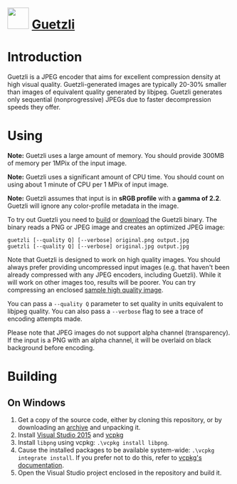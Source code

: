 # <img src="https://cdn.rawgit.com/Spunkie/chocolatey-packages/master/automatic/guetzli/icon.png" width="48" height="48"/> [Guetzli](https://chocolatey.org/packages/guetzli)

# Introduction
Guetzli is a JPEG encoder that aims for excellent compression density at high visual quality. Guetzli-generated images are typically 20-30% smaller than images of equivalent quality generated by libjpeg. Guetzli generates only sequential (nonprogressive) JPEGs due to faster decompression speeds they offer.

# Using
**Note:** Guetzli uses a large amount of memory. You should provide 300MB of memory per 1MPix of the input image.

**Note:** Guetzli uses a significant amount of CPU time. You should count on using about 1 minute of CPU per 1 MPix of input image.

**Note:** Guetzli assumes that input is in **sRGB profile** with a **gamma of 2.2**. Guetzli will ignore any color-profile metadata in the image.

To try out Guetzli you need to [build](#building) or [download](https://github.com/google/guetzli/releases) the Guetzli binary. The binary reads a PNG or JPEG image and creates an optimized JPEG image:

```
guetzli [--quality Q] [--verbose] original.png output.jpg
guetzli [--quality Q] [--verbose] original.jpg output.jpg
```

Note that Guetzli is designed to work on high quality images. You should always prefer providing uncompressed input images (e.g. that haven't been already compressed with any JPEG encoders, including Guetzli). While it will work on other images too, results will be poorer. You can try compressing an enclosed [sample high quality image](https://github.com/google/guetzli/releases/download/v0/bees.png).

You can pass a `--quality Q` parameter to set quality in units equivalent to libjpeg quality. You can also pass a `--verbose` flag to see a trace of encoding attempts made.

Please note that JPEG images do not support alpha channel (transparency). If the input is a PNG with an alpha channel, it will be overlaid on black background before encoding.

# Building

## On Windows

1.  Get a copy of the source code, either by cloning this repository, or by downloading an [archive](https://github.com/google/guetzli/archive/master.zip) and unpacking it.
2.  Install [Visual Studio 2015](https://www.visualstudio.com) and [vcpkg](https://github.com/Microsoft/vcpkg)
3.  Install `libpng` using vcpkg: `.\vcpkg install libpng`.
4.  Cause the installed packages to be available system-wide: `.\vcpkg integrate install`. If you prefer not to do this, refer to [vcpkg's documentation](https://github.com/Microsoft/vcpkg/blob/master/docs/EXAMPLES.md#example-1-2).
5.  Open the Visual Studio project enclosed in the repository and build it.
